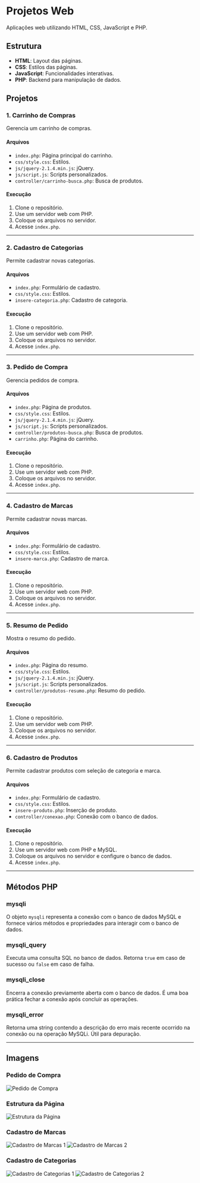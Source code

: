 # Projetos Web

Aplicações web utilizando HTML, CSS, JavaScript e PHP.

## Estrutura

- **HTML**: Layout das páginas.
- **CSS**: Estilos das páginas.
- **JavaScript**: Funcionalidades interativas.
- **PHP**: Backend para manipulação de dados.

## Projetos

### 1. Carrinho de Compras

Gerencia um carrinho de compras.

#### Arquivos

- `index.php`: Página principal do carrinho.
- `css/style.css`: Estilos.
- `js/jquery-2.1.4.min.js`: jQuery.
- `js/script.js`: Scripts personalizados.
- `controller/carrinho-busca.php`: Busca de produtos.

#### Execução

1. Clone o repositório.
2. Use um servidor web com PHP.
3. Coloque os arquivos no servidor.
4. Acesse `index.php`.

---

### 2. Cadastro de Categorias

Permite cadastrar novas categorias.

#### Arquivos

- `index.php`: Formulário de cadastro.
- `css/style.css`: Estilos.
- `insere-categoria.php`: Cadastro de categoria.

#### Execução

1. Clone o repositório.
2. Use um servidor web com PHP.
3. Coloque os arquivos no servidor.
4. Acesse `index.php`.

---

### 3. Pedido de Compra

Gerencia pedidos de compra.

#### Arquivos

- `index.php`: Página de produtos.
- `css/style.css`: Estilos.
- `js/jquery-2.1.4.min.js`: jQuery.
- `js/script.js`: Scripts personalizados.
- `controller/produtos-busca.php`: Busca de produtos.
- `carrinho.php`: Página do carrinho.

#### Execução

1. Clone o repositório.
2. Use um servidor web com PHP.
3. Coloque os arquivos no servidor.
4. Acesse `index.php`.

---

### 4. Cadastro de Marcas

Permite cadastrar novas marcas.

#### Arquivos

- `index.php`: Formulário de cadastro.
- `css/style.css`: Estilos.
- `insere-marca.php`: Cadastro de marca.

#### Execução

1. Clone o repositório.
2. Use um servidor web com PHP.
3. Coloque os arquivos no servidor.
4. Acesse `index.php`.

---

### 5. Resumo de Pedido

Mostra o resumo do pedido.

#### Arquivos

- `index.php`: Página do resumo.
- `css/style.css`: Estilos.
- `js/jquery-2.1.4.min.js`: jQuery.
- `js/script.js`: Scripts personalizados.
- `controller/produtos-resumo.php`: Resumo do pedido.

#### Execução

1. Clone o repositório.
2. Use um servidor web com PHP.
3. Coloque os arquivos no servidor.
4. Acesse `index.php`.

---

### 6. Cadastro de Produtos

Permite cadastrar produtos com seleção de categoria e marca.

#### Arquivos

- `index.php`: Formulário de cadastro.
- `css/style.css`: Estilos.
- `insere-produto.php`: Inserção de produto.
- `controller/conexao.php`: Conexão com o banco de dados.

#### Execução

1. Clone o repositório.
2. Use um servidor web com PHP e MySQL.
3. Coloque os arquivos no servidor e configure o banco de dados.
4. Acesse `index.php`.

---

## Métodos PHP

### **mysqli**

O objeto `mysqli` representa a conexão com o banco de dados MySQL e fornece vários métodos e propriedades para interagir com o banco de dados.

### **mysqli_query**

Executa uma consulta SQL no banco de dados. Retorna `true` em caso de sucesso ou `false` em caso de falha.

### **mysqli_close**

Encerra a conexão previamente aberta com o banco de dados. É uma boa prática fechar a conexão após concluir as operações.

### **mysqli_error**

Retorna uma string contendo a descrição do erro mais recente ocorrido na conexão ou na operação MySQLi. Útil para depuração.

---

## Imagens

### Pedido de Compra

![Pedido de Compra](https://github.com/user-attachments/assets/10a7e641-430e-43cb-91ce-42118876a903)

### Estrutura da Página

![Estrutura da Página](https://github.com/user-attachments/assets/94718ad2-2b8c-4ee6-98a4-cc09b38a88eb)

### Cadastro de Marcas

![Cadastro de Marcas 1](https://github.com/user-attachments/assets/b1525c30-0a70-4a2f-88f3-263a3fa576a3)
![Cadastro de Marcas 2](https://github.com/user-attachments/assets/233e9404-1462-4173-9af4-a59fc04a2336)

### Cadastro de Categorias

![Cadastro de Categorias 1](https://github.com/user-attachments/assets/0a68a919-392e-4948-bc4c-1773f1a07c88)
![Cadastro de Categorias 2](https://github.com/user-attachments/assets/df8370a3-0598-4a8c-9464-182fc437e595)
